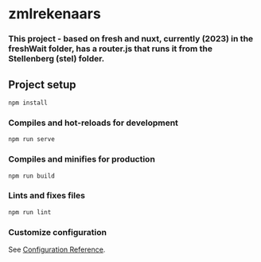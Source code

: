 # zmlrekenaars

### This project - based on fresh and nuxt, currently (2023) in the freshWait folder,  has a router.js that runs it from the Stellenberg (stel) folder.
## Project setup
```
npm install
```

### Compiles and hot-reloads for development
```
npm run serve
```

### Compiles and minifies for production
```
npm run build
```

### Lints and fixes files
```
npm run lint
```

### Customize configuration
See [Configuration Reference](https://cli.vuejs.org/config/).
